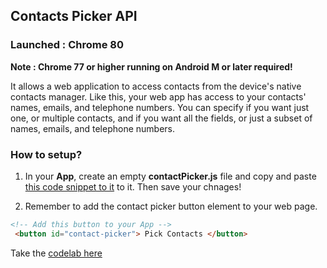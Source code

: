 ## Contacts Picker API

### Launched : 	Chrome 80

**Note : Chrome 77 or higher running on Android M or later required!**

It allows a web application to access contacts from the device's native contacts manager. Like this, your web app 
has access to your contacts' names, emails, and telephone numbers. You can specify if you want just one, 
or multiple contacts, and if you want all the fields, or just a subset of names, emails, and telephone numbers.

### How to setup?

1. In your **App**, create an empty **contactPicker.js** file and copy and paste [this code snippet to it]() to it. Then save your chnages!

2. Remember to add the contact picker button element to your web page.

```html
<!-- Add this button to your App -->
 <button id="contact-picker"> Pick Contacts </button>
```
Take the [codelab here]()
